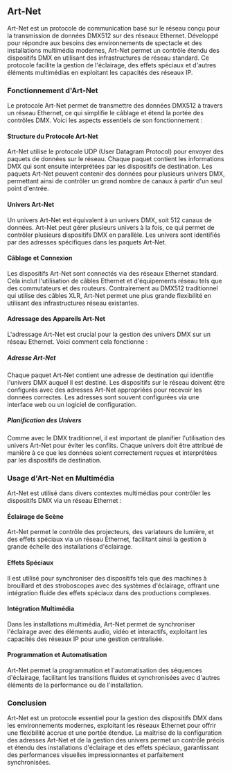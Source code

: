 ## Art-Net

Art-Net est un protocole de communication basé sur le réseau conçu pour la transmission de données DMX512 sur des réseaux Ethernet. Développé pour répondre aux besoins des environnements de spectacle et des installations multimédia modernes, Art-Net permet un contrôle étendu des dispositifs DMX en utilisant des infrastructures de réseau standard. Ce protocole facilite la gestion de l'éclairage, des effets spéciaux et d'autres éléments multimédias en exploitant les capacités des réseaux IP.

### Fonctionnement d'Art-Net

Le protocole Art-Net permet de transmettre des données DMX512 à travers un réseau Ethernet, ce qui simplifie le câblage et étend la portée des contrôles DMX. Voici les aspects essentiels de son fonctionnement :

#### Structure du Protocole Art-Net

Art-Net utilise le protocole UDP (User Datagram Protocol) pour envoyer des paquets de données sur le réseau. Chaque paquet contient les informations DMX qui sont ensuite interprétées par les dispositifs de destination. Les paquets Art-Net peuvent contenir des données pour plusieurs univers DMX, permettant ainsi de contrôler un grand nombre de canaux à partir d'un seul point d'entrée.

#### Univers Art-Net

Un univers Art-Net est équivalent à un univers DMX, soit 512 canaux de données. Art-Net peut gérer plusieurs univers à la fois, ce qui permet de contrôler plusieurs dispositifs DMX en parallèle. Les univers sont identifiés par des adresses spécifiques dans les paquets Art-Net.

#### Câblage et Connexion

Les dispositifs Art-Net sont connectés via des réseaux Ethernet standard. Cela inclut l'utilisation de câbles Ethernet et d'équipements réseau tels que des commutateurs et des routeurs. Contrairement au DMX512 traditionnel qui utilise des câbles XLR, Art-Net permet une plus grande flexibilité en utilisant des infrastructures réseau existantes.

#### Adressage des Appareils Art-Net

L'adressage Art-Net est crucial pour la gestion des univers DMX sur un réseau Ethernet. Voici comment cela fonctionne :

##### Adresse Art-Net

Chaque paquet Art-Net contient une adresse de destination qui identifie l'univers DMX auquel il est destiné. Les dispositifs sur le réseau doivent être configurés avec des adresses Art-Net appropriées pour recevoir les données correctes. Les adresses sont souvent configurées via une interface web ou un logiciel de configuration.

##### Planification des Univers

Comme avec le DMX traditionnel, il est important de planifier l'utilisation des univers Art-Net pour éviter les conflits. Chaque univers doit être attribué de manière à ce que les données soient correctement reçues et interprétées par les dispositifs de destination.

### Usage d'Art-Net en Multimédia

Art-Net est utilisé dans divers contextes multimédias pour contrôler les dispositifs DMX via un réseau Ethernet :

#### Éclairage de Scène

Art-Net permet le contrôle des projecteurs, des variateurs de lumière, et des effets spéciaux via un réseau Ethernet, facilitant ainsi la gestion à grande échelle des installations d'éclairage.

#### Effets Spéciaux

Il est utilisé pour synchroniser des dispositifs tels que des machines à brouillard et des stroboscopes avec des systèmes d'éclairage, offrant une intégration fluide des effets spéciaux dans des productions complexes.

#### Intégration Multimédia

Dans les installations multimédia, Art-Net permet de synchroniser l'éclairage avec des éléments audio, vidéo et interactifs, exploitant les capacités des réseaux IP pour une gestion centralisée.

#### Programmation et Automatisation

Art-Net permet la programmation et l'automatisation des séquences d'éclairage, facilitant les transitions fluides et synchronisées avec d'autres éléments de la performance ou de l'installation.

### Conclusion

Art-Net est un protocole essentiel pour la gestion des dispositifs DMX dans les environnements modernes, exploitant les réseaux Ethernet pour offrir une flexibilité accrue et une portée étendue. La maîtrise de la configuration des adresses Art-Net et de la gestion des univers permet un contrôle précis et étendu des installations d'éclairage et des effets spéciaux, garantissant des performances visuelles impressionnantes et parfaitement synchronisées.
